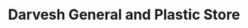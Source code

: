 ---
title: "Darvesh General and Plastic Store"
url: /karachi/darvesh-general-and-plastic-store/
shop: general
---